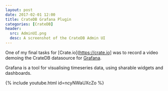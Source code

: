 ```yaml
---
layout: post
date: 2017-02-01 12:00
title: CrateDB Grafana Plugin
categories: [CrateDB]
header:
  src: AdminUI.png
  desc: A screenshot of the CrateDB Admin UI
---
```


One of my final tasks for [Crate.io](https://crate.io] was to record a
video demoing the CrateDB datasource for
[Grafana](https://grafana.net).

Grafana is a tool for visualising timeseries data, using sharable
widgets and dashboards.

{% include youtube.html id=ncyNWaUXcZo %}